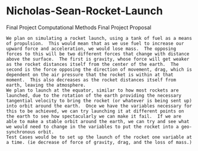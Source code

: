 # Nicholas-Sean-Rocket-Launch
Final Project
Computational Methods Final Project Proposal

	We plan on simulating a rocket launch, using a tank of fuel as a means of propulsion.  This would mean that as we use fuel to increase our upward force and acceleration, we would lose mass.  The opposing forces to this will be two different forces that change with distance above the surface.  The first is gravity, whose force will get weaker as the rocket distances itself from the center of the earth.  The second is the force opposing the direction of movement, drag, which is dependent on the air pressure that the rocket is within at that moment.  This also decreases as the rocket distances itself from earth, leaving the atmosphere.
	We plan to launch at the equator, similar to how most rockets are launched, due to the rotation of the earth providing the necessary tangential velocity to bring the rocket (or whatever is being sent up) into orbit around the earth.  Once we have the variables necessary for this to be achieved, we can try launching it at different points on the earth to see how spectacularly we can make it fail.  If we are able to make a stable orbit around the earth, we can try and see what we would need to change in the variables to put the rocket into a geo-synchronous orbit.
	Test Cases would be to set up the launch of the rocket one variable at a time. (ie decrease of force of gravity, drag, and the loss of mass.)    
